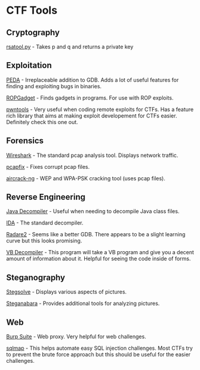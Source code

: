 # CTF Tools
## Cryptography
[rsatool.py](https://github.com/ius/rsatool) - Takes p and q and returns a private key

## Exploitation
[PEDA](https://github.com/longld/peda) - Irreplaceable addition to GDB. Adds a lot of useful features for finding and exploiting bugs in binaries.

[ROPGadget](https://github.com/JonathanSalwan/ROPgadget) - Finds gadgets in programs. For use with ROP exploits.

[pwntools](https://github.com/Gallopsled/pwntools) - Very useful when coding remote exploits for CTFs. Has a feature rich library that aims at making exploit developement for CTFs easier. Definitely check this one out.

## Forensics
[Wireshark](https://www.wireshark.org/download.html) - The standard pcap analysis tool. Displays network traffic.

[pcapfix](https://github.com/Rup0rt/pcapfix) - Fixes corrupt pcap files.

[aircrack-ng](http://www.aircrack-ng.org/) - WEP and WPA-PSK cracking tool (uses pcap files).

## Reverse Engineering
[Java Decompiler](http://jd.benow.ca/) - Useful when needing to decompile Java class files. 

[IDA](https://www.hex-rays.com/products/ida/support/download.shtml) - The standard decompiler.

[Radare2](https://github.com/radare/radare2) - Seems like a better GDB. There appears to be a slight learning curve but this looks promising. 

[VB Decompiler](https://www.vb-decompiler.org/download.htm) - This program will take a VB program and give you a decent amount of information about it. Helpful for seeing the code inside of forms.

## Steganography
[Stegsolve](https://www.wechall.net/de/forum/show/thread/527/Stegsolve_1.3/) - Displays various aspects of pictures.

[Steganabara](http://www.caesum.com/handbook/steganabara-1.1.1.tar.gz) - Provides additional tools for analyzing pictures.

## Web
[Burp Suite](http://portswigger.net/burp/download.html) - Web proxy. Very helpful for web challenges.

[sqlmap](http://sqlmap.org/) - This helps automate easy SQL injection challenges. Most CTFs try to prevent the brute force approach but this should be useful for the easier challenges.
